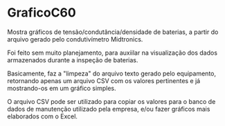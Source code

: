 # GraficoC60
Mostra gráficos de tensão/condutância/densidade de baterias, a partir do arquivo gerado pelo condutivímetro Midtronics.

Foi feito sem muito planejamento, para auxiilar na visualização dos dados armazenados durante a inspeção de baterias.

Basicamente, faz a "limpeza" do arquivo texto gerado pelo equipamento, retornando apenas um arquivo CSV com os valores pertinentes e já mostrando-os em um gráfico simples.

O arquivo CSV pode ser utilizado para copiar os valores para o banco de dados de manutenção utilizado pela empresa, e/ou fazer gráficos mais elaborados com o Excel.
